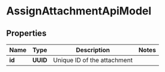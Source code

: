 

# AssignAttachmentApiModel


## Properties

| Name | Type | Description | Notes |
|------------ | ------------- | ------------- | -------------|
|**id** | **UUID** | Unique ID of the attachment |  |



